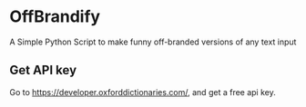 # OffBrandify
A Simple Python Script to make funny off-branded versions of any text input

## Get API key
Go to https://developer.oxforddictionaries.com/, and get a free api key.

